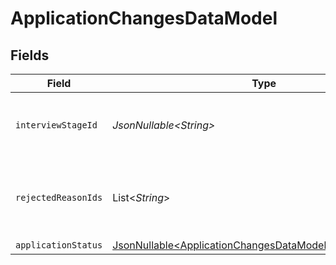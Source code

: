 # ApplicationChangesDataModel


## Fields

| Field                                                                                                                                  | Type                                                                                                                                   | Required                                                                                                                               | Description                                                                                                                            | Example                                                                                                                                |
| -------------------------------------------------------------------------------------------------------------------------------------- | -------------------------------------------------------------------------------------------------------------------------------------- | -------------------------------------------------------------------------------------------------------------------------------------- | -------------------------------------------------------------------------------------------------------------------------------------- | -------------------------------------------------------------------------------------------------------------------------------------- |
| `interviewStageId`                                                                                                                     | *JsonNullable\<String>*                                                                                                                | :heavy_minus_sign:                                                                                                                     | Unique identifier of the interview stage                                                                                               | 18bcbb1b-3cbc-4198-a999-460861d19480                                                                                                   |
| `rejectedReasonIds`                                                                                                                    | List\<*String*>                                                                                                                        | :heavy_minus_sign:                                                                                                                     | Unique identifiers of the rejection reasons                                                                                            | [<br/>"f223d7f6-908b-48f0-9237-b201c307f609"<br/>]                                                                                     |
| `applicationStatus`                                                                                                                    | [JsonNullable\<ApplicationChangesDataModelApplicationStatus>](../../models/components/ApplicationChangesDataModelApplicationStatus.md) | :heavy_minus_sign:                                                                                                                     | N/A                                                                                                                                    |                                                                                                                                        |